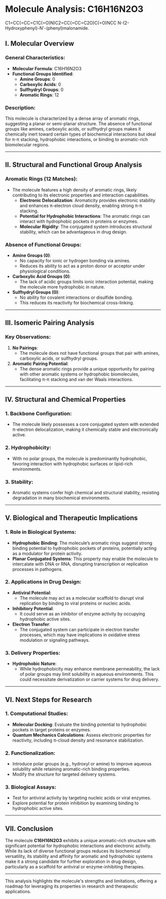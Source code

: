 **Molecule Analysis: C16H16N2O3**
=================================
C1=CC(=CC=C1C(=O)N)C2=CC(=CC=C2O)C(=O)NCC
N-(2-Hydroxyphenyl)-N'-(phenyl)malonamide.

**I. Molecular Overview**
-------------------------

### General Characteristics:

*   **Molecular Formula**: C16H16N2O3
*   **Functional Groups Identified**:
    *   **Amine Groups**: 0
    *   **Carboxylic Acids**: 0
    *   **Sulfhydryl Groups**: 0
    *   **Aromatic Rings**: 12

### Description:

This molecule is characterized by a dense array of aromatic rings, suggesting a planar or semi-planar structure. The absence of functional groups like amines, carboxylic acids, or sulfhydryl groups makes it chemically inert toward certain types of biochemical interactions but ideal for π-π stacking, hydrophobic interactions, or binding to aromatic-rich biomolecular regions.

* * *

**II. Structural and Functional Group Analysis**
------------------------------------------------

### **Aromatic Rings (12 Matches)**:

*   The molecule features a high density of aromatic rings, likely contributing to its electronic properties and interaction capabilities.
    *   **Electronic Delocalization**: Aromaticity provides electronic stability and enhances π-electron cloud density, enabling strong π-π stacking.
    *   **Potential for Hydrophobic Interactions**: The aromatic rings can interact with hydrophobic pockets in proteins or enzymes.
    *   **Molecular Rigidity**: The conjugated system introduces structural stability, which can be advantageous in drug design.

### **Absence of Functional Groups**:

*   **Amine Groups (0)**:
    *   No capacity for ionic or hydrogen bonding via amines.
    *   Reduces its ability to act as a proton donor or acceptor under physiological conditions.
*   **Carboxylic Acid Groups (0)**:
    *   The lack of acidic groups limits ionic interaction potential, making the molecule more hydrophobic in nature.
*   **Sulfhydryl Groups (0)**:
    *   No ability for covalent interactions or disulfide bonding.
    *   This reduces its reactivity for biochemical cross-linking.

* * *

**III. Isomeric Pairing Analysis**
----------------------------------

### **Key Observations**:

1.  **No Pairings**:
    *   The molecule does not have functional groups that pair with amines, carboxylic acids, or sulfhydryl groups.
2.  **Aromatic Pairing Potential**:
    *   The dense aromatic rings provide a unique opportunity for pairing with other aromatic systems or hydrophobic biomolecules, facilitating π-π stacking and van der Waals interactions.

* * *

**IV. Structural and Chemical Properties**
------------------------------------------

### **1\. Backbone Configuration**:

*   The molecule likely possesses a core conjugated system with extended π-electron delocalization, making it chemically stable and electronically active.

### **2\. Hydrophobicity**:

*   With no polar groups, the molecule is predominantly hydrophobic, favoring interaction with hydrophobic surfaces or lipid-rich environments.

### **3\. Stability**:

*   Aromatic systems confer high chemical and structural stability, resisting degradation in many biochemical environments.

* * *

**V. Biological and Therapeutic Implications**
----------------------------------------------

### **1\. Role in Biological Systems**:

*   **Hydrophobic Binding**: The molecule’s aromatic rings suggest strong binding potential to hydrophobic pockets of proteins, potentially acting as a modulator for protein activity.
*   **Planar Conjugated Systems**: This property may enable the molecule to intercalate with DNA or RNA, disrupting transcription or replication processes in pathogens.

### **2\. Applications in Drug Design**:

*   **Antiviral Potential**:
    *   The molecule may act as a molecular scaffold to disrupt viral replication by binding to viral proteins or nucleic acids.
*   **Inhibitory Potential**:
    *   It could serve as an inhibitor of enzyme activity by occupying hydrophobic active sites.
*   **Electron Transfer**:
    *   The conjugated system can participate in electron transfer processes, which may have implications in oxidative stress modulation or signaling pathways.

### **3\. Delivery Properties**:

*   **Hydrophobic Nature**:
    *   While hydrophobicity may enhance membrane permeability, the lack of polar groups may limit solubility in aqueous environments. This could necessitate derivatization or carrier systems for drug delivery.

* * *

**VI. Next Steps for Research**
-------------------------------

### **1\. Computational Studies**:

*   **Molecular Docking**: Evaluate the binding potential to hydrophobic pockets in target proteins or enzymes.
*   **Quantum Mechanics Calculations**: Assess electronic properties for reactivity, including π-cloud density and resonance stabilization.

### **2\. Functionalization**:

*   Introduce polar groups (e.g., hydroxyl or amine) to improve aqueous solubility while retaining aromatic-rich binding properties.
*   Modify the structure for targeted delivery systems.

### **3\. Biological Assays**:

*   Test for antiviral activity by targeting nucleic acids or viral enzymes.
*   Explore potential for protein inhibition by examining binding to hydrophobic active sites.

* * *

**VII. Conclusion**
-------------------

The molecule **C16H16N2O3** exhibits a unique aromatic-rich structure with significant potential for hydrophobic interactions and electronic activity. While its lack of diverse functional groups reduces its biochemical versatility, its stability and affinity for aromatic and hydrophobic systems make it a strong candidate for further exploration in drug design, particularly as a scaffold for antiviral or enzyme-inhibiting therapies.

* * *

This analysis highlights the molecule's strengths and limitations, offering a roadmap for leveraging its properties in research and therapeutic applications.
